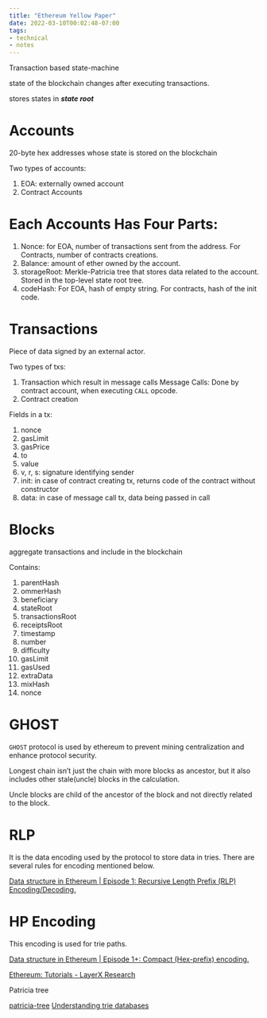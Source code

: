```yaml
---
title: "Ethereum Yellow Paper"
date: 2022-03-10T00:02:48-07:00
tags:
- technical
- notes
---
```


Transaction based state-machine

state of the blockchain changes after executing transactions.

stores states in ***state root***

# Accounts

20-byte hex addresses whose state is stored on the blockchain

Two types of accounts:

1. EOA: externally owned account
2. Contract Accounts

# Each Accounts Has Four Parts:

1. Nonce: for EOA, number of transactions sent from the address. For Contracts, number of contracts creations.
2. Balance: amount of ether owned by the account.
3. storageRoot: Merkle-Patricia tree that stores data related to the account. Stored in the top-level state root tree.
4. codeHash: For EOA, hash of empty string. For contracts, hash of the init code.

# Transactions

Piece of data signed by an external actor.

Two types of txs:

1. Transaction which result in message calls
Message Calls: Done by contract account, when executing `CALL` opcode.
2. Contract creation

Fields in a tx:

1. nonce
2. gasLimit
3. gasPrice
4. to
5. value
6. v, r, s: signature identifying sender
7. init: in case of contract creating tx, returns code of the contract without constructor
8. data: in case of message call tx, data being passed in call

# Blocks

aggregate transactions and include in the blockchain

Contains:

1. parentHash
2. ommerHash
3. beneficiary
4. stateRoot
5. transactionsRoot
6. receiptsRoot
7. timestamp
8. number
9. difficulty
10. gasLimit
11. gasUsed
12. extraData
13. mixHash
14. nonce

# GHOST

`GHOST` protocol is used by ethereum to prevent mining centralization and enhance protocol security.

Longest chain isn’t just the chain with more blocks as ancestor, but it also includes other stale(uncle) blocks in the calculation.

Uncle blocks are child of the ancestor of the block and not directly related to the block.

# RLP

It is the data encoding used by the protocol to store data in tries.
There are several rules for encoding mentioned below.

[Data structure in Ethereum | Episode 1: Recursive Length Prefix (RLP) Encoding/Decoding.](https://medium.com/coinmonks/data-structure-in-ethereum-episode-1-recursive-length-prefix-rlp-encoding-decoding-d1016832f919)

# HP Encoding

This encoding is used for trie paths.

[Data structure in Ethereum | Episode 1+: Compact (Hex-prefix) encoding.](https://medium.com/coinmonks/data-structure-in-ethereum-episode-1-compact-hex-prefix-encoding-12558ae02791)

[Ethereum: Tutorials - LayerX Research](https://scrapbox.io/layerx/Ethereum:_Tutorials)

Patricia tree

[patricia-tree](https://eth.wiki/fundamentals/patricia-tree)
[Understanding trie databases](https://medium.com/shyft-network-media/understanding-trie-databases-in-ethereum-9f03d2c3325d)
